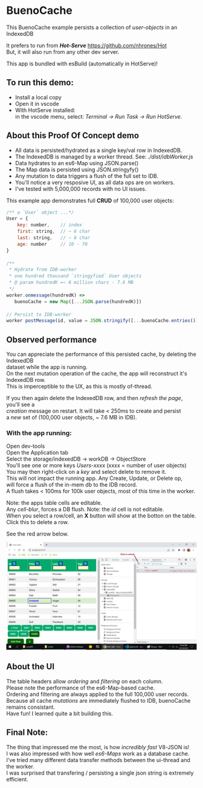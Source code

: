 # BuenoCache

This BuenoCache example persists a collection of _user-objects_ in an IndexedDB    

It prefers to run from **_Hot-Serve_** https://github.com/nhrones/Hot    
But, it will also run from any other dev server.    

This app is bundled with esBuild (automatically in HotServe)!

## To run this demo:
  * Install a local copy
  * Open it in vscode
  * With HotServe installed:    
     in the vscode menu, select: _Terminal -> Run Task -> Run HotServe_. 

## About this Proof Of Concept demo

 - All data is persisted/hydrated as a single key/val row in IndexedDB.    
 - The IndexedDB is managed by a worker thread. See: _./dist/idbWorker.js_    
 - Data hydrates to an es6-Map using JSON.parse()    
 - The Map data is persisted using JSON.stringyfy()    
 - Any mutation to data triggers a flush of the full set to IDB.    
 - You'll notice a very resposive UI, as all data ops are on workers.    
 - I've tested with 5,000,000 records with no UI issues.    

This example app demonstrates full **CRUD** of 100,000 user objects:
```js
/** a `User` object ...*/
User = {
    key: number,    // index
    first: string,  // ~ 6 char 
    last: string,   // ~ 6 char 
    age: number     // 10 - 70
} 

/**
 * Hydrate from IDB-worker 
 * one hundred thousand `stringyfied` User objects
 * @ param hundredK =~ 6 million chars - 7.6 MB
 */
worker.onmessage(hundredK) =>
   buenoCache = new Map([...JSON.parse(hundredK)])

// Persist to IDB-worker
worker postMessage(id, value = JSON.stringify([...buenoCache.entries()]))
```
## Observed performance
You can appreciate the performance of this persisted cache, by deleting the IndexedDB     
dataset while the app is running.    
On the next mutation operation of the cache, the app will reconstruct it's IndexedDB row.   
This is imperceptible to the UX, as this is mostly of-thread.   
    
If you then again delete the IndexedDB row, and then _refresh the page_, you'll see a     
_creation_ message on restart. It will take < 250ms to create and persist    
a _new_ set of (100,000 user objects, ~ 7.6 MB in IDB).    
  
### With the app running:     
   Open dev-tools        
   Open the Application tab    
   Select the storage/indexedDB -> workDB -> ObjectStore    
   You'll see one or more keys _Users-xxxx_ (xxxx = number of  user objects)    
   You may then right-click on a _key_ and select delete to remove it.    
   This will not impact the running app.  Any Create, Update, or Delete op,    
   will force a flush of the in-mem db to the IDB record.    
   A flush takes < 100ms for 100k user objects, most of this time in the worker.   
   
   Note: the apps table cells are editable.     
   Any _cell-blur_, forces a DB flush. Note: the _id_ cell is not editable.      
   When you select a row/cell, an **X** button will show at the botton on the table.    
   Click this to delete a row.   
 
   See the red arrow below.    
        
   ![BuenoCache](./buenoCache.png)
   
   ## About the UI
   The table headers allow _ordering_ and _filtering_ on each column.    
   Please note the performance of the es6-Map-based cache.     
   Ordering and filtering are always applied to the full 100,000 user records.
   Because all cache _mutations_ are immediately flushed to IDB, buenoCache remains consistant.     
   Have fun! I learned quite a bit building this.   
   
   ## Final Note:
   The thing that impressed me the most, is how _incredibly fast_ V8-JSON is!    
   I was also impressed with how well _es6-Maps_ work as a database cache.    
   I've tried many different data transfer methods between the ui-thread and the worker.     
   I was surprised that transfering / persisting a single json string is extremely efficient.